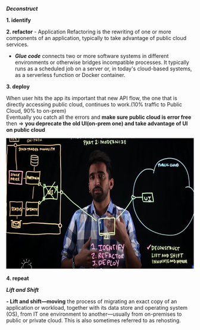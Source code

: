 ***Deconstruct***  

**1. identify**

**2. refactor** - Application Refactoring is the rewriting of one or more components of an application, typically to take advantage of public cloud services.   
- ***Glue code*** connects two or more software systems in different environments or otherwise bridges incompatible processes.
  It typically runs as a scheduled job on a server or, in today's cloud-based systems, as a serverless function or Docker container.

**3. deploy**

When user hits the app its important that new API flow, the one that is directly accessing public cloud, continues to work.(10% traffic to Public Cloud, 90% to on-prem)  
Eventually you catch all the errors and **make sure public cloud is error free** then => **you deprecate the old UI(on-prem one) and take advantage of UI on public cloud**

  
<img src="../Images/Screenshot%202025-02-17%20155109.png" height = 350>

**4. repeat**  

***Lift and Shift***

**- Lift and shift—moving** the process of migrating an exact copy of an application or workload, together with its data store and operating system (OS), from IT one environment to another—usually from on-premises to public or private cloud.
This is also sometimes referred to as rehosting.
